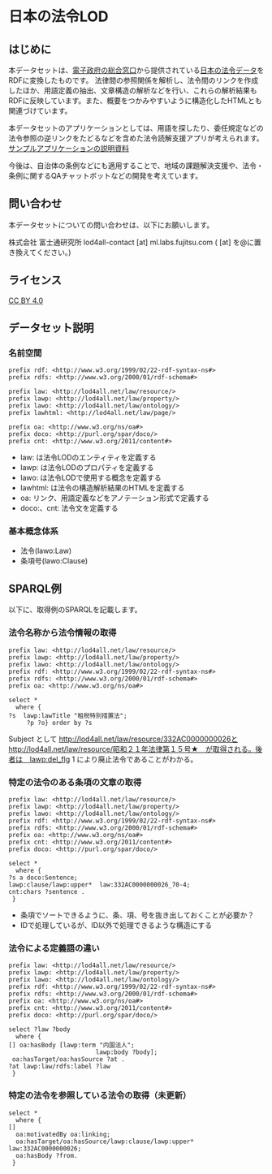 # 日本の法令LOD

## はじめに
本データセットは、[電子政府の総合窓口](https://www.e-gov.go.jp/)から提供されている[日本の法令データ](https://elaws.e-gov.go.jp/download/lawdownload.html)をRDFに変換したものです。
法律間の参照関係を解析し、法令間のリンクを作成したほか、用語定義の抽出、文章構造の解析などを行い、これらの解析結果もRDFに反映しています。また、概要をつかみやすいように構造化したHTMLとも関連づけています。

本データセットのアプリケーションとしては、用語を探したり、委任規定などの法令参照の逆リンクをたどるなどを含めた法令読解支援アプリが考えられます。
[サンプルアプリケーションの説明資料](https://github.com/lod4all/e-laws-lod/blob/master/apps/documents/LOD%E3%83%81%E3%83%A3%E3%83%AC%E3%83%B3%E3%82%B82019_LOD4ALL.pdf)

今後は、自治体の条例などにも適用することで、地域の課題解決支援や、法令・条例に関するQAチャットボットなどの開発を考えています。

## 問い合わせ
本データセットについての問い合わせは、以下にお願いします。

株式会社 富士通研究所
lod4all-contact [at] ml.labs.fujitsu.com ( [at] を@に置き換えてください。)

## ライセンス
[CC BY 4.0](https://creativecommons.org/licenses/by/4.0/deed.ja)

## データセット説明

### 名前空間

```turtle
prefix rdf: <http://www.w3.org/1999/02/22-rdf-syntax-ns#>
prefix rdfs: <http://www.w3.org/2000/01/rdf-schema#>

prefix law: <http://lod4all.net/law/resource/>
prefix lawp: <http://lod4all.net/law/property/>
prefix lawo: <http://lod4all.net/law/ontology/>
prefix lawhtml: <http://lod4all.net/law/page/>

prefix oa: <http://www.w3.org/ns/oa#>
prefix doco: <http://purl.org/spar/doco/>
prefix cnt: <http://www.w3.org/2011/content#> 
```

- law: は法令LODのエンティティを定義する
- lawp: は法令LODのプロパティを定義する
- lawo: は法令LODで使用する概念を定義する
- lawhtml: は法令の構造解析結果のHTMLを定義する 
- oa: リンク、用語定義などをアノテーション形式で定義する
- doco:、cnt: 法令文を定義する

### 基本概念体系 
* 法令(lawo:Law)
* 条項号(lawo:Clause)

## SPARQL例
 以下に、取得例のSPARQLを記載します。

### 法令名称から法令情報の取得

```sparql
prefix law: <http://lod4all.net/law/resource/>
prefix lawp: <http://lod4all.net/law/property/>
prefix lawo: <http://lod4all.net/law/ontology/>
prefix rdf: <http://www.w3.org/1999/02/22-rdf-syntax-ns#>
prefix rdfs: <http://www.w3.org/2000/01/rdf-schema#>
prefix oa: <http://www.w3.org/ns/oa#>
  
select * 
  where {
?s  lawp:lawTitle "租税特別措置法";
     ?p ?o} order by ?s
```

Subject として
http://lod4all.net/law/resource/332AC0000000026とhttp://lod4all.net/law/resource/昭和２１年法律第１５号★　が取得される。後者は　lawp:del_flg 1 により廃止法令であることがわかる。


### 特定の法令のある条項の文章の取得
```sparql
prefix law: <http://lod4all.net/law/resource/>
prefix lawp: <http://lod4all.net/law/property/>
prefix lawo: <http://lod4all.net/law/ontology/>
prefix rdf: <http://www.w3.org/1999/02/22-rdf-syntax-ns#>
prefix rdfs: <http://www.w3.org/2000/01/rdf-schema#>
prefix oa: <http://www.w3.org/ns/oa#>
prefix cnt: <http://www.w3.org/2011/content#> 
prefix doco: <http://purl.org/spar/doco/>
  
select * 
  where {
?s a doco:Sentence;
lawp:clause/lawp:upper*  law:332AC0000000026_70-4;
cnt:chars ?sentence .
 } 
```
 
 - 条項でソートできるように、条、項、号を抜き出しておくことが必要か？
 - IDで処理しているが、ID以外で処理できるような構造にする

### 法令による定義語の違い

```sparql
prefix law: <http://lod4all.net/law/resource/>
prefix lawp: <http://lod4all.net/law/property/>
prefix lawo: <http://lod4all.net/law/ontology/>
prefix rdf: <http://www.w3.org/1999/02/22-rdf-syntax-ns#>
prefix rdfs: <http://www.w3.org/2000/01/rdf-schema#>
prefix oa: <http://www.w3.org/ns/oa#>
prefix cnt: <http://www.w3.org/2011/content#> 
prefix doco: <http://purl.org/spar/doco/>
  
select ?law ?body 
  where {
[] oa:hasBody [lawp:term "内国法人"; 
                        lawp:body ?body];
 oa:hasTarget/oa:hasSource ?at .
?at lawp:law/rdfs:label ?law
 } 
```

 
### 特定の法令を参照している法令の取得（未更新）
```
select * 
  where {
[]
  oa:motivatedBy oa:linking;
  oa:hasTarget/oa:hasSource/lawp:clause/lawp:upper* law:332AC0000000026; 
  oa:hasBody ?from.
 } 
```
